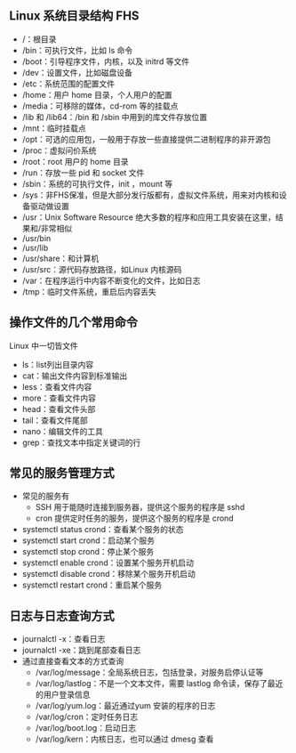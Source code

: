 ## Linux 系统目录结构 FHS
- /：根目录
- /bin：可执行文件，比如 ls 命令
- /boot：引导程序文件，内核，以及 initrd 等文件
- /dev：设置文件，比如磁盘设备
- /etc：系统范围的配置文件
- /home：用户 home 目录，个人用户的配置
- /media：可移除的媒体，cd-rom 等的挂载点
- /lib 和 /lib64：/bin 和 /sbin 中用到的库文件存放位置
- /mnt：临时挂载点
- /opt：可选的应用包，一般用于存放一些直接提供二进制程序的非开源包
- /proc：虚拟问价系统
- /root：root 用户的 home 目录
- /run：存放一些 pid 和 socket 文件
- /sbin：系统的可执行文件，init ，mount 等
- /sys：非FHS保准，但是大部分发行版都有，虚拟文件系统，用来对内核和设备驱动做设置
- /usr：Unix Software Resource 绝大多数的程序和应用工具安装在这里，结果和/非常相似
- /usr/bin
- /usr/lib
- /usr/share：和计算机
- /usr/src：源代码存放路径，如Linux 内核源码
- /var：在程序运行中内容不断变化的文件，比如日志
- /tmp：临时文件系统，重启后内容丢失

## 操作文件的几个常用命令
Linux 中一切皆文件
- ls：list列出目录内容
- cat：输出文件内容到标准输出
- less：查看文件内容
- more：查看文件内容
- head：查看文件头部
- tail：查看文件尾部
- nano：编辑文件的工具
- grep：查找文本中指定关键词的行

## 常见的服务管理方式
- 常见的服务有
  - SSH 用于能随时连接到服务器，提供这个服务的程序是 sshd
  - cron 提供定时任务的服务，提供这个服务的程序是 crond
- systemctl status crond：查看某个服务的状态
- systemctl start crond：启动某个服务
- systemctl stop crond：停止某个服务
- systemctl enable crond：设置某个服务开机启动
- systemctl disable crond：移除某个服务开机启动
- systemctl restart crond：重启某个服务

## 日志与日志查询方式
- journalctl -x：查看日志
- journalctl -xe：跳到尾部查看日志
- 通过直接查看文本的方式查询
  - /var/log/message：全局系统日志，包括登录，对服务启停认证等
  - /var/log/lastlog：不是一个文本文件，需要 lastlog 命令读，保存了最近的用户登录信息
  - /var/log/yum.log：最近通过yum 安装的程序的日志
  - /var/log/cron：定时任务日志
  - /var/log/boot.log：启动日志
  - /var/log/kern：内核日志，也可以通过 dmesg 查看